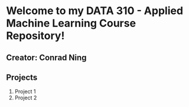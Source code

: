 # Welcome to my DATA 310 - Applied Machine Learning Course Repository! 

## Creator: Conrad Ning

## Projects

1. Project 1
2. Project 2
